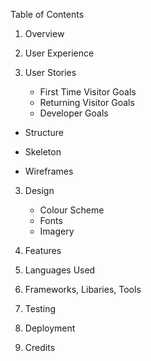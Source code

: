 Table of Contents

1. Overview

2. User Experience

3. User Stories

    - First Time Visitor Goals
    - Returning Visitor Goals
    - Developer Goals

- Structure

- Skeleton

- Wireframes

3. Design

    - Colour Scheme
    - Fonts
    - Imagery

4. Features

5. Languages Used

6. Frameworks, Libaries, Tools

7. Testing

8. Deployment

9. Credits